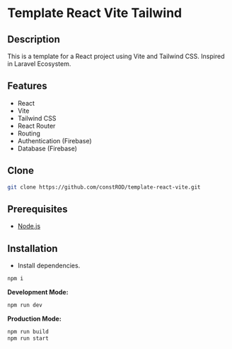 # Template React Vite Tailwind

## Description
This is a template for a React project using Vite and Tailwind CSS. Inspired in Laravel Ecosystem.

## Features
- React
- Vite
- Tailwind CSS
- React Router
- Routing
- Authentication (Firebase)
- Database (Firebase)

## Clone

```bash
git clone https://github.com/constROD/template-react-vite.git
```

## Prerequisites

- [Node.js](https://nodejs.org/en/)

## Installation

- Install dependencies.

```bash
npm i
```

**Development Mode:**

```bash
npm run dev
```

**Production Mode:**

```bash
npm run build
npm run start
```
